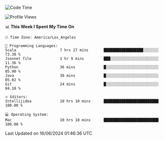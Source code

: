 <!--START_SECTION:waka-->
![Code Time](http://img.shields.io/badge/Code%20Time-1%2C054%20hrs%2026%20mins-blue)

![Profile Views](http://img.shields.io/badge/Profile%20Views-0-blue)

📊 **This Week I Spent My Time On** 

```text
🕑︎ Time Zone: America/Los_Angeles

💬 Programming Languages: 
Scala                    7 hrs 27 mins       ██████████████████░░░░░░░   73.38 % 
Jsonnet file             1 hr 9 mins         ███░░░░░░░░░░░░░░░░░░░░░░   11.36 % 
Python                   36 mins             █░░░░░░░░░░░░░░░░░░░░░░░░   05.90 % 
Java                     30 mins             █░░░░░░░░░░░░░░░░░░░░░░░░   05.02 % 
Git                      24 mins             █░░░░░░░░░░░░░░░░░░░░░░░░   04.10 % 

🔥 Editors: 
Intellijidea             10 hrs 10 mins      █████████████████████████   100.00 % 

💻 Operating System: 
Mac                      10 hrs 10 mins      █████████████████████████   100.00 % 
```


 Last Updated on 16/06/2024 01:46:36 UTC
<!--END_SECTION:waka-->

